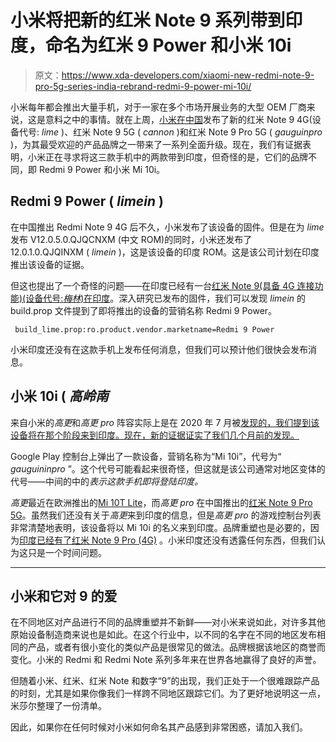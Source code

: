 # 小米将把新的红米 Note 9 系列带到印度，命名为红米 9 Power 和小米 10i

> 原文：<https://www.xda-developers.com/xiaomi-new-redmi-note-9-pro-5g-series-india-rebrand-redmi-9-power-mi-10i/>

小米每年都会推出大量手机，对于一家在多个市场开展业务的大型 OEM 厂商来说，这是意料之中的事情。就在上周，[小米在中国](https://www.xda-developers.com/xiaomi-redmi-note-9-pro-5g-4g-redmi-watch-china-launch/)发布了新的红米 Note 9 4G(设备代号: *lime* )、红米 Note 9 5G ( *cannon* )和红米 Note 9 Pro 5G ( *gauguinpro* )，为其最受欢迎的产品品牌之一带来了一系列全面升级。现在，我们有证据表明，小米正在寻求将这三款手机中的两款带到印度，但奇怪的是，它们的品牌不同，即 Redmi 9 Power 和小米 Mi 10i。

## Redmi 9 Power ( *limein* )

在中国推出 Redmi Note 9 4G 后不久，小米发布了该设备的固件。但是在为 *lime* 发布 V12.0.5.0.QJQCNXM (中文 ROM)的同时，小米还发布了 12.0.1.0.QJQINXM ( *limein* )，这是该设备的印度 ROM。这是该公司计划在印度推出该设备的证据。

但这也提出了一个奇怪的问题——在印度已经有一台[红米 Note 9(具备 4G 连接功能)(设备代号:*梅林*)在印度](https://www.xda-developers.com/xiaomi-redmi-note-9-mediatek-helio-g85-soc-launched-india/)。深入研究已发布的固件，我们可以发现 *limein* 的 build.prop 文件提到了即将推出的设备的营销名称 Redmi 9 Power。

```
 build_lime.prop:ro.product.vendor.marketname=Redmi 9 Power 
```

小米印度还没有在这款手机上发布任何消息，但我们可以预计他们很快会发布消息。

## 小米 10i ( *高岭南*

来自小米的*高更*和*高更 pro* 阵容实际上是在 2020 年 7 月被[发现的，我们提到该设备将在那个阶段来到印度。现在，新的证据证实了我们几个月前的发现。](https://www.xda-developers.com/xiaomi-working-another-smartphone-108mp-64mp-camera-gauguin-gauguinpro-china-india-international/)

Google Play 控制台上弹出了一款设备，营销名称为“Mi 10i”，代号为“ *gauguininpro* ”。这个代号可能看起来很奇怪，但这就是该公司通常对地区变体的代号——中间的中的*表示这款手机即将登陆印度。*

*高更*最近在欧洲推出的[Mi 10T Lite](https://www.xda-developers.com/xiaomi-mi-10t-lite-qualcomm-snapdragon-750g-120hz-display-launch/)，而*高更 pro* 在中国推出的[红米 Note 9 Pro 5G](https://www.xda-developers.com/xiaomi-redmi-note-9-pro-5g-4g-redmi-watch-china-launch/)。虽然我们还没有关于*高更*来到印度的信息，但是*高更 pro* 的游戏控制台列表非常清楚地表明，该设备将以 Mi 10i 的名义来到印度。品牌重塑也是必要的，因为[印度已经有了红米 Note 9 Pro (4G)](https://www.xda-developers.com/xiaomi-redmi-note-9-pro-global-note-9s/) 。小米印度还没有透露任何东西，但我们认为这只是一个时间问题。

* * *

## 小米和它对 9 的爱

在不同地区对产品进行不同的品牌重塑并不新鲜——对小米来说如此，对许多其他原始设备制造商来说也是如此。在这个行业中，以不同的名字在不同的地区发布相同的产品，或者有很小变化的类似产品是很常见的做法。品牌根据该地区的商誉而变化。小米的 Redmi 和 Redmi Note 系列多年来在世界各地赢得了良好的声誉。

但随着小米、红米、红米 Note 和数字“9”的出现，我们正处于一个很难跟踪产品的时刻，尤其是如果你像我们一样跨不同地区跟踪它们。为了更好地说明这一点，米莎尔整理了一份清单。

因此，如果你在任何时候对小米如何命名其产品感到非常困惑，请加入我们。